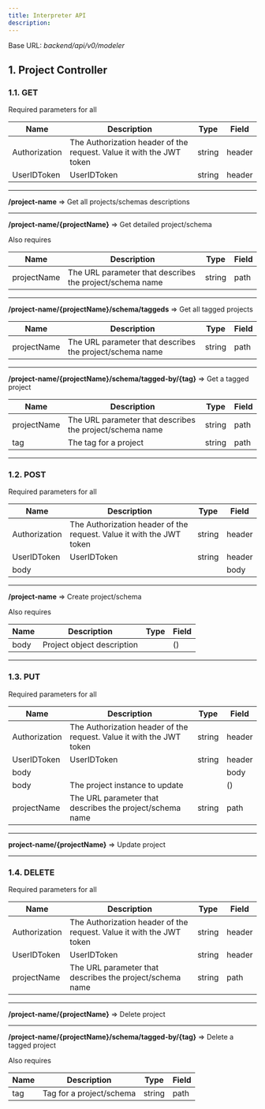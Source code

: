 ```yaml
---
title: Interpreter API
description:
---
```


Base URL: _backend/api/v0/modeler_

## 1. Project Controller

### 1.1. GET

Required parameters for all

| Name          | Description                                                          | Type   | Field  |
| ------------- | -------------------------------------------------------------------- | ------ | ------ |
| Authorization | The Authorization header of the request. Value it with the JWT token | string | header |
| UserIDToken   | UserIDToken                                                          | string | header |

---

**/project-name** => Get all projects/schemas descriptions

---

**/project-name/{projectName}** => Get detailed project/schema

Also requires

| Name        | Description                                              | Type   | Field |
| ----------- | -------------------------------------------------------- | ------ | ----- |
| projectName | The URL parameter that describes the project/schema name | string | path  |

---

**/project-name/{projectName}/schema/taggeds** => Get all tagged projects

| Name        | Description                                              | Type   | Field |
| ----------- | -------------------------------------------------------- | ------ | ----- |
| projectName | The URL parameter that describes the project/schema name | string | path  |

---

**/project-name/{projectName}/schema/tagged-by/{tag}** => Get a tagged project

| Name        | Description                                              | Type   | Field |
| ----------- | -------------------------------------------------------- | ------ | ----- |
| projectName | The URL parameter that describes the project/schema name | string | path  |
| tag         | The tag for a project                                    | string | path  |

---

### 1.2. POST

Required parameters for all

| Name          | Description                                                          | Type   | Field  |
| ------------- | -------------------------------------------------------------------- | ------ | ------ |
| Authorization | The Authorization header of the request. Value it with the JWT token | string | header |
| UserIDToken   | UserIDToken                                                          | string | header |
| body          |                                                                      |        | body   |

---

**/project-name** => Create project/schema

Also requires

| Name          | Description                | Type | Field |
| ------------- | -------------------------- | ---- | ----- |
| body<protect> | Project object description |      | ()    |

---

### 1.3. PUT

Required parameters for all

| Name          | Description                                                          | Type   | Field  |
| ------------- | -------------------------------------------------------------------- | ------ | ------ |
| Authorization | The Authorization header of the request. Value it with the JWT token | string | header |
| UserIDToken   | UserIDToken                                                          | string | header |
| body          |                                                                      |        | body   |
| body<protect> | The project instance to update                                       |        | ()     |
| projectName   | The URL parameter that describes the project/schema name             | string | path   |

---

**project-name/{projectName}** => Update project

---

### 1.4. DELETE

Required parameters for all

| Name          | Description                                                          | Type   | Field  |
| ------------- | -------------------------------------------------------------------- | ------ | ------ |
| Authorization | The Authorization header of the request. Value it with the JWT token | string | header |
| UserIDToken   | UserIDToken                                                          | string | header |
| projectName   | The URL parameter that describes the project/schema name             | string | path   |

---

**/project-name/{projectName}** => Delete project

---

**/project-name/{projectName}/schema/tagged-by/{tag}** => Delete a tagged project

Also requires

| Name | Description              | Type   | Field |
| ---- | ------------------------ | ------ | ----- |
| tag  | Tag for a project/schema | string | path  |
